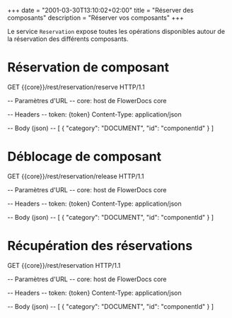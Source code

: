 +++
date = "2001-03-30T13:10:02+02:00"
title = "Réserver des composants"
description = "Réserver vos composants"
+++

Le service `Reservation` expose toutes les opérations disponibles autour de la réservation des différents composants.


# Réservation de composant

GET {{core}}/rest/reservation/reserve HTTP/1.1

-- Paramètres d'URL --
core: host de FlowerDocs core

-- Headers --
token: {token}
Content-Type: application/json

-- Body (json) --
[
  {
    "category": "DOCUMENT",
    "id": "componentId"
  }
]

# Déblocage de composant

GET {{core}}/rest/reservation/release HTTP/1.1

-- Paramètres d'URL --
core: host de FlowerDocs core

-- Headers --
token: {token}
Content-Type: application/json

-- Body (json) --
[
  {
    "category": "DOCUMENT",
    "id": "componentId"
  }
]

# Récupération des réservations

GET {{core}}/rest/reservation HTTP/1.1

-- Paramètres d'URL --
core: host de FlowerDocs core

-- Headers --
token: {token}
Content-Type: application/json

-- Body (json) --
[
  {
    "category": "DOCUMENT",
    "id": "componentId"
  }
]
